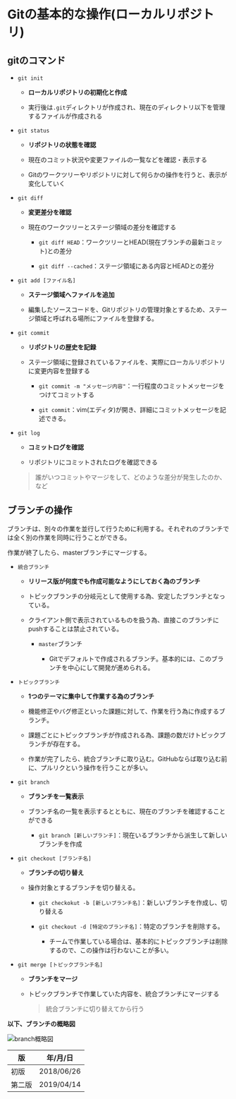 Gitの基本的な操作(ローカルリポジトリ)
================================

## gitのコマンド

* `git init`

  * **ローカルリポジトリの初期化と作成**

  * 実行後は`.git`ディレクトリが作成され、現在のディレクトリ以下を管理するファイルが作成される

* `git status`

  * **リポジトリの状態を確認**

  * 現在のコミット状況や変更ファイルの一覧などを確認・表示する

  * Gitのワークツリーやリポジトリに対して何らかの操作を行うと、表示が変化していく

* `git diff`

  * **変更差分を確認**

  * 現在のワークツリーとステージ領域の差分を確認する  

    * `git diff HEAD`：ワークツリーとHEAD(現在ブランチの最新コミット)との差分

    * `git diff --cached`：ステージ領域にある内容とHEADとの差分

* `git add [ファイル名]`

  * **ステージ領域へファイルを追加**

  * 編集したソースコードを、Gitリポジトリの管理対象とするため、ステージ領域と呼ばれる場所にファイルを登録する。

* `git commit`

  * **リポジトリの歴史を記録**

  * ステージ領域に登録されているファイルを、実際にローカルリポジトリに変更内容を登録する

    * `git commit -m "メッセージ内容"`：一行程度のコミットメッセージをつけてコミットする

    * `git commit`：vim(エディタ)が開き、詳細にコミットメッセージを記述できる。

* `git log`

  * **コミットログを確認**

  * リポジトリにコミットされたログを確認できる

  > 誰がいつコミットやマージをして、どのような差分が発生したのか、など



## ブランチの操作

ブランチは、別々の作業を並行して行うために利用する。それぞれのブランチでは全く別の作業を同時に行うことができる。

作業が終了したら、masterブランチにマージする。

* `統合ブランチ`

  * **リリース版が何度でも作成可能なようにしておく為のブランチ**

  * トピックブランチの分岐元として使用する為、安定したブランチとなっている。

  * クライアント側で表示されているものを扱う為、直接このブランチにpushすることは禁止されている。  

    * `master`ブランチ

      * Gitでデフォルトで作成されるブランチ。基本的には、このブランチを中心にして開発が進められる。

* `トピックブランチ`

  * **1つのテーマに集中して作業する為のブランチ**

  * 機能修正やバグ修正といった課題に対して、作業を行う為に作成するブランチ。

  * 課題ごとにトピックブランチが作成される為、課題の数だけトピックブランチが存在する。

  * 作業が完了したら、統合ブランチに取り込む。GitHubならば取り込む前に、プルリクという操作を行うことが多い。

* `git branch`

  * **ブランチを一覧表示**

  * ブランチ名の一覧を表示するとともに、現在のブランチを確認することができる

    * `git branch [新しいブランチ]`：現在いるブランチから派生して新しいブランチを作成

* `git checkout [ブランチ名]`

  * **ブランチの切り替え**

  * 操作対象とするブランチを切り替える。

    * `git checkokut -b [新しいブランチ名]`：新しいブランチを作成し、切り替える

    * `git checkout -d [特定のブランチ名]`：特定のブランチを削除する。

      * チームで作業している場合は、基本的にトピックブランチは削除するので、この操作は行わないことが多い。

* `git merge [トピックブランチ名]`

  * **ブランチをマージ**

  * トピックブランチで作業していた内容を、統合ブランチにマージする

    > 統合ブランチに切り替えてから行う  


**以下、ブランチの概略図**

![branch概略図](image/branch.png)



| 版     | 年/月/日   |
| ------ | ---------- |
| 初版   | 2018/06/26 |
| 第二版 | 2019/04/14 |
